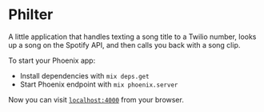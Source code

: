 # Philter

A little application that handles texting a song title to a Twilio number, looks up a song on the Spotify API, and then calls you back with a song clip.

To start your Phoenix app:

  * Install dependencies with `mix deps.get`
  * Start Phoenix endpoint with `mix phoenix.server`

Now you can visit [`localhost:4000`](http://localhost:4000) from your browser.

